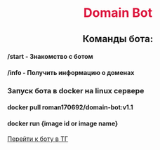 <h1 style="color: crimson" align="center">Domain Bot</h1>
<h2 align="center"> Команды бота:</h2>
<h4>/start - Знакомство с ботом</h4>
<h4>/info - Получить информацию о доменах</h4>
<h3 > Запуск бота в docker на linux сервере</h3>
<h4> docker pull roman170692/domain-bot:v1.1</h4>
<h4> docker run {image id or image name}</h4>
<a href="https://web.telegram.org/k/#@test_romanika_bot"> Перейти к боту в ТГ </a>